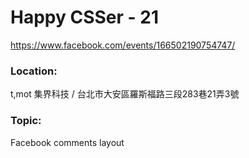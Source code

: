 # Happy CSSer - 21

https://www.facebook.com/events/166502190754747/

### Location:
t,mot 集界科技 / 台北市大安區羅斯福路三段283巷21弄3號

### Topic:

Facebook comments layout
